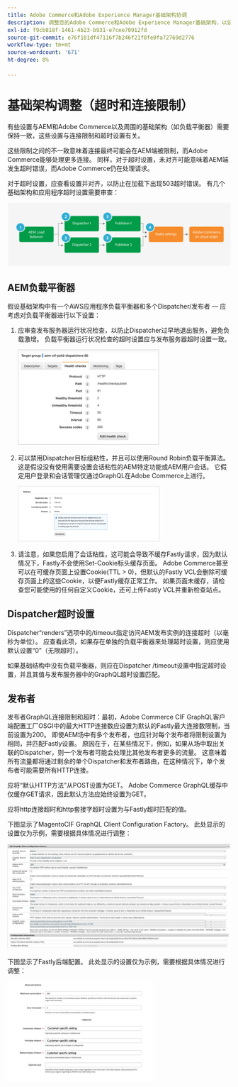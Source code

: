 ```yaml
---
title: Adobe Commerce和Adobe Experience Manager基础架构协调
description: 调整您的Adobe Commerce和Adobe Experience Manager基础架构，以设置可接受的超时和连接限制。
exl-id: f9cb818f-1461-4b23-b931-e7cee70912fd
source-git-commit: e76f101df47116f7b246f21f0fe0fa72769d2776
workflow-type: tm+mt
source-wordcount: '671'
ht-degree: 0%

---
```


# 基础架构调整（超时和连接限制）

有些设置与AEM和Adobe Commerce以及周围的基础架构（如负载平衡器）需要保持一致，这些设置与连接限制和超时设置有关。

这些限制之间的不一致意味着连接最终可能会在AEM端被限制，而Adobe Commerce能够处理更多连接。 同样，对于超时设置，未对齐可能意味着AEM端发生超时错误，而Adobe Commerce仍在处理请求。

对于超时设置，应查看设置并对齐，以防止在加载下出现503超时错误。 有几个基础架构和应用程序超时设置需要审查：

![描述AEM超时和连接限制的编号图表](../assets/commerce-at-scale/timeout-settings.svg)

## AEM负载平衡器

假设基础架构中有一个AWS应用程序负载平衡器和多个Dispatcher/发布者 — 应考虑对负载平衡器进行以下设置：

1. 应审查发布服务器运行状况检查，以防止Dispatcher过早地退出服务，避免负载激增。 负载平衡器运行状况检查的超时设置应与发布服务器超时设置一致。

   ![显示AEM负载平衡器运行状况检查的屏幕快照](../assets/commerce-at-scale/health-checks.png)

1. 可以禁用Dispatcher目标组粘性，并且可以使用Round Robin负载平衡算法。 这是假设没有使用需要设置会话粘性的AEM特定功能或AEM用户会话。 它假定用户登录和会话管理仅通过GraphQL在Adobe Commerce上进行。

   ![显示AEM会话粘性属性的屏幕快照](../assets/commerce-at-scale/session-stickiness.png)

1. 请注意，如果您启用了会话粘性，这可能会导致不缓存Fastly请求，因为默认情况下，Fastly不会使用Set-Cookie标头缓存页面。 Adobe Commerce甚至可以在可缓存页面上设置Cookie(TTL > 0)，但默认的Fastly VCL会删除可缓存页面上的这些Cookie，以便Fastly缓存正常工作。 如果页面未缓存，请检查您可能使用的任何自定义Cookie，还可上传Fastly VCL并重新检查站点。

## Dispatcher超时设置

Dispatcher“renders”选项中的/timeout指定访问AEM发布实例的连接超时（以毫秒为单位）。 应查看此项，如果存在单独的负载平衡器来处理超时设置，则应使用默认设置“0”（无限超时）。

如果基础结构中没有负载平衡器，则应在Dispatcher /timeout设置中指定超时设置，并且其值与发布服务器中的GraphQL超时设置匹配。

## 发布者

发布者GraphQL连接限制和超时：最初，Adobe Commerce CIF GraphQL客户端配置工厂OSGI中的最大HTTP连接数应设置为默认的Fastly最大连接数限制，当前设置为200。 即使AEM场中有多个发布者，也应针对每个发布者将限制设置为相同，并匹配Fastly设置。 原因在于，在某些情况下，例如，如果从场中取出关联的Dispatcher，则一个发布者可能会处理比其他发布者更多的流量。 这意味着所有流量都将通过剩余的单个Dispatcher和发布者路由，在这种情况下，单个发布者可能需要所有HTTP连接。

应将“默认HTTP方法”从POST设置为GET。 Adobe Commerce GraphQL缓存中仅缓存GET请求，因此默认方法应始终设置为GET。

应将http连接超时和http套接字超时设置为与Fastly超时匹配的值。

下图显示了MagentoCIF GraphQL Client Configuration Factory。 此处显示的设置仅为示例，需要根据具体情况进行调整：

![Commerce集成框架配置设置的屏幕截图](../assets/commerce-at-scale/cif-config.png)

下图显示了Fastly后端配置。 此处显示的设置仅为示例，需要根据具体情况进行调整：

![Fastly的Commerce管理员配置设置屏幕截图](../assets/commerce-at-scale/cif-config-advanced.png)
